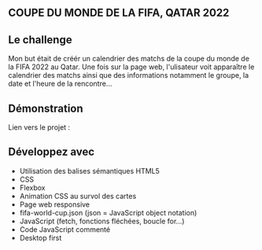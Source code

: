 ## COUPE DU MONDE DE LA FIFA, QATAR 2022

## Le challenge

Mon but était de créér un calendrier des matchs de la coupe du monde de la FIFA 2022 au Qatar.
Une fois sur la page web, l'ulisateur voit apparaître le calendrier des matchs ainsi que des informations notamment le groupe, la date et l'heure de la rencontre...

## Démonstration

Lien vers le projet :

## Développez avec

- Utilisation des balises sémantiques HTML5
- CSS
- Flexbox
- Animation CSS au survol des cartes
- Page web responsive
- fifa-world-cup.json (json = JavaScript object notation)
- JavaScript (fetch, fonctions fléchées, boucle for...)
- Code JavaScript commenté
- Desktop first
